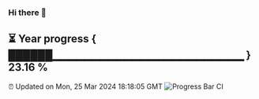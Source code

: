 ### Hi there 👋
⏳ Year progress { ██████▁▁▁▁▁▁▁▁▁▁▁▁▁▁▁▁▁▁▁▁▁▁▁▁ } 23.16 %
---
⏰ Updated on Mon, 25 Mar 2024 18:18:05 GMT
![Progress Bar CI](https://github.com/liununu/liununu/workflows/Progress%20Bar%20CI/badge.svg)
